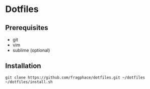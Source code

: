 Dotfiles
========

## Prerequisites

* git
* vim
* sublime (optional)

## Installation

	git clone https://github.com/fragphace/dotfiles.git ~/dotfiles
	~/dotfiles/install.sh
